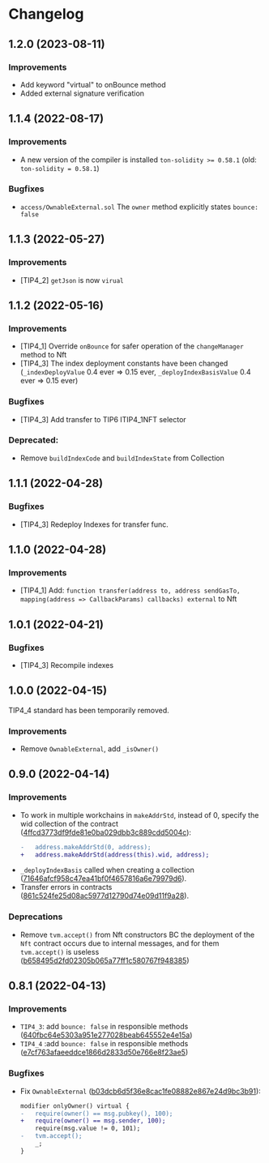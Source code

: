# Changelog

## 1.2.0 (2023-08-11)

### Improvements
* Add keyword "virtual" to onBounce method
* Added external signature verification

## 1.1.4 (2022-08-17)

### Improvements
* A new version of the compiler is installed `ton-solidity >= 0.58.1` (old: `ton-solidity = 0.58.1`)

### Bugfixes
* `access/OwnableExternal.sol` The `owner` method explicitly states `bounce: false` 

## 1.1.3 (2022-05-27)

### Improvements
* [TIP4_2] ```getJson``` is now ```virual```

## 1.1.2 (2022-05-16)

### Improvements
* [TIP4_1] Override ```onBounce``` for safer operation of the ```changeManager``` method to Nft
* [TIP4_3] The index deployment constants have been changed (```_indexDeployValue``` 0.4 ever => 0.15 ever, ```_deployIndexBasisValue``` 0.4 ever => 0.15 ever)

### Bugfixes
* [TIP4_3] Add transfer to TIP6 ITIP4_1NFT selector

### Deprecated: 
* Remove `buildIndexCode` and `buildIndexState` from Collection

## 1.1.1 (2022-04-28)

### Bugfixes
* [TIP4_3] Redeploy Indexes for transfer func.

## 1.1.0 (2022-04-28)

### Improvements
* [TIP4_1] Add: ```function transfer(address to, address sendGasTo, mapping(address => CallbackParams) callbacks) external``` to Nft

## 1.0.1 (2022-04-21)

### Bugfixes
* [TIP4_3] Recompile indexes

## 1.0.0 (2022-04-15)

TIP4_4 standard has been temporarily removed.

### Improvements
 * Remove `OwnableExternal`, add `_isOwner()`

## 0.9.0 (2022-04-14)

### Improvements
 * To work in multiple workchains in `makeAddrStd`, instead of 0, specify the wid collection of the contract (<a href="https://github.com/itgoldio/everscale-tip/pull/4/commits/4ffcd3773df9fde81e0ba029dbb3c889cdd5004c">4ffcd3773df9fde81e0ba029dbb3c889cdd5004c</a>): 
    ```diff 
    -   address.makeAddrStd(0, address);
    +   address.makeAddrStd(address(this).wid, address);
    ```
 * `_deployIndexBasis` called when creating a collection (<a href="https://github.com/itgoldio/everscale-tip/pull/4/commits/71646afcf958c47ea41bf0f4657816a6e79979d6">71646afcf958c47ea41bf0f4657816a6e79979d6</a>).
 * Transfer errors in contracts (<a href="https://github.com/itgoldio/everscale-tip/pull/4/commits/861c524fe25d08ac5977d12790d74e09d11f9a28">861c524fe25d08ac5977d12790d74e09d11f9a28</a>).

### Deprecations
 * Remove `tvm.accept()` from Nft constructors BC the deployment of the `Nft` contract occurs due to internal messages, and for them `tvm.accept()` is useless (<a href="https://github.com/itgoldio/everscale-tip/pull/4/commits/b658495d2fd02305b065a77ff1c580767f948385">b658495d2fd02305b065a77ff1c580767f948385</a>)
  
## 0.8.1 (2022-04-13)

### Improvements
 * `TIP4_3`: add `bounce: false` in responsible methods (<a href="https://github.com/itgoldio/everscale-tip/pull/3/commits/640fbc64e5303a951e277028beab645552e4e15a">640fbc64e5303a951e277028beab645552e4e15a</a>)
 * `TIP4_4` :add `bounce: false` in responsible methods (<a href="https://github.com/itgoldio/everscale-tip/pull/3/commits/e7cf763afaeeddce1866d2833d50e766e8f23ae5">e7cf763afaeeddce1866d2833d50e766e8f23ae5</a>)

### Bugfixes
* Fix `OwnableExternal` (<a href="https://github.com/itgoldio/everscale-tip/pull/3/commits/b03dcb6d5f36e8cac1fe08882e867e24d9bc3b91">b03dcb6d5f36e8cac1fe08882e867e24d9bc3b91</a>): 
    ```diff
    modifier onlyOwner() virtual {
    -   require(owner() == msg.pubkey(), 100);
    +   require(owner() == msg.sender, 100);
        require(msg.value != 0, 101);
    -   tvm.accept();
        _;
    }
    ```